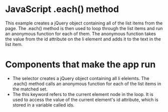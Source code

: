 # JavaScript .each() method

This example creates a jQuery object containing all of the list items from the page. The .each() method is then used to loop through the list items and run an anonymous function for each of them. The anonymous function takes the value from the id attribute on the li element and adds it to the text in the list item.

# Components that make the app run

* The selector creates a jQuery object containing all li elelemts. The .each() method calls an anonymous function for each of the list items in the matched set.
* The this keyword refers to the current element node in the loop. It is used to access the value of the current element's id attribute, which is stored in a variable called ids.
